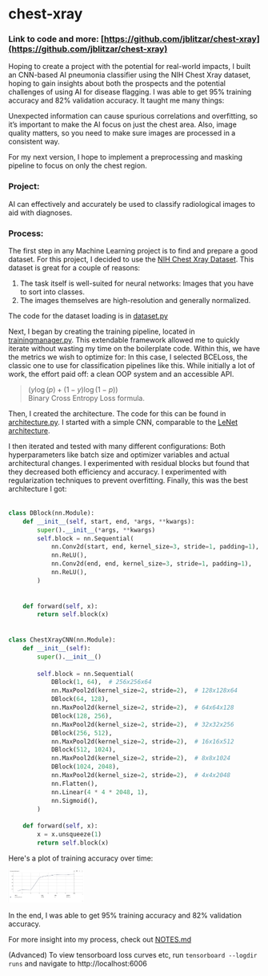 # chest-xray

### Link to code and more: [https://github.com/jblitzar/chest-xray](https://github.com/jblitzar/chest-xray)

Hoping to create a project with the potential for real-world impacts, I built an CNN-based AI pneumonia classifier using the NIH Chest Xray dataset, hoping to gain insights about both the prospects and the potential challenges of using AI for disease flagging. I was able to get 95% training accuracy and 82% validation accuracy. It taught me many things:

Unexpected information can cause spurious correlations and overfitting, so it’s important to make the AI focus on just the chest area. Also, image quality matters, so you need to make sure images are processed in a consistent way.

For my next version, I hope to implement a preprocessing and masking pipeline to focus on only the chest region.

### Project:

AI can effectively and accurately be used to classify radiological images to aid with diagnoses.

### Process:

The first step in any Machine Learning project is to find and prepare a good dataset. For this project, I decided to use the [NIH Chest Xray Dataset](https://www.kaggle.com/datasets/nih-chest-xrays/data). This dataset is great for a couple of reasons:

1. The task itself is well-suited for neural networks: Images that you have to sort into classes.
2. The images themselves are high-resolution and generally normalized.

The code for the dataset loading is in [dataset.py](https://github.com/JBlitzar/chest-xray/blob/main/dataset.py)

Next, I began by creating the training pipeline, located in [trainingmanager.py](https://github.com/JBlitzar/chest-xray/blob/main/trainingmanager.py). This extendable framework allowed me to quickly iterate without wasting my time on the boilerplate code. Within this, we have the metrics we wish to optimize for: In this case, I selected BCELoss, the classic one to use for classification pipelines like this. While initially a lot of work, the effort paid off: a clean OOP system and an accessible API.

> ${(y\log(p) + (1 - y)\log(1 - p))}$ <br> Binary Cross Entropy Loss formula.

Then, I created the architecture. The code for this can be found in [architecture.py](https://github.com/JBlitzar/chest-xray/blob/main/architecture.py). I started with a simple CNN, comparable to the [LeNet architecture](https://en.wikipedia.org/wiki/LeNet).

I then iterated and tested with many different configurations: Both hyperparameters like batch size and optimizer variables and actual architectural changes. I experimented with residual blocks but found that they decreased both efficiency and accuracy. I experimented with regularization techniques to prevent overfitting. Finally, this was the best architecture I got:

```python

class DBlock(nn.Module):
    def __init__(self, start, end, *args, **kwargs):
        super().__init__(*args, **kwargs)
        self.block = nn.Sequential(
            nn.Conv2d(start, end, kernel_size=3, stride=1, padding=1),
            nn.ReLU(),
            nn.Conv2d(end, end, kernel_size=3, stride=1, padding=1),
            nn.ReLU(),
        )


    def forward(self, x):
        return self.block(x)


class ChestXrayCNN(nn.Module):
    def __init__(self):
        super().__init__()

        self.block = nn.Sequential(
            DBlock(1, 64),  # 256x256x64
            nn.MaxPool2d(kernel_size=2, stride=2),  # 128x128x64
            DBlock(64, 128),
            nn.MaxPool2d(kernel_size=2, stride=2),  # 64x64x128
            DBlock(128, 256),
            nn.MaxPool2d(kernel_size=2, stride=2),  # 32x32x256
            DBlock(256, 512),
            nn.MaxPool2d(kernel_size=2, stride=2),  # 16x16x512
            DBlock(512, 1024),
            nn.MaxPool2d(kernel_size=2, stride=2),  # 8x8x1024
            DBlock(1024, 2048),
            nn.MaxPool2d(kernel_size=2, stride=2),  # 4x4x2048
            nn.Flatten(),
            nn.Linear(4 * 4 * 2048, 1),
            nn.Sigmoid(),
        )

    def forward(self, x):
        x = x.unsqueeze(1)
        return self.block(x)
```

Here's a plot of training accuracy over time:

<img src="loss_curve.png" width="30%">

In the end, I was able to get 95% training accuracy and 82% validation accuracy.

For more insight into my process, check out [NOTES.md](NOTES.md)

(Advanced) To view tensorboard loss curves etc, run `tensorboard --logdir runs` and navigate to http://localhost:6006
